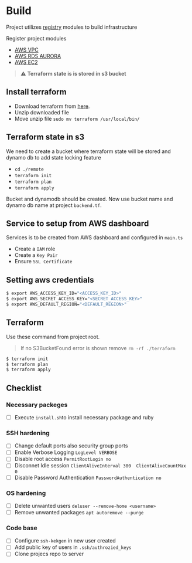# Build

Project utilizes [registry](https://registry.terraform.io/) modules to build infrastructure

Register project modules

* [AWS VPC](https://github.com/terraform-aws-modules/terraform-aws-vpc)
* [AWS RDS AURORA](https://github.com/terraform-aws-modules/terraform-aws-rds-aurora)
* [AWS EC2](https://github.com/terraform-aws-modules/terraform-aws-ec2-instance)


> :warning: **Terraform state is is stored in s3 bucket**


## Install terraform

* Download terraform from [here](https://www.terraform.io/downloads.html).
* Unzip downloaded file
* Move unzip file `sudo mv terraform /usr/local/bin/`

## Terraform state in s3
We need to create a bucket where terraform state will be stored
and dynamo db to add state locking feature
* `cd ./remote` 
* `terraform init`
* `terraform plan` 
* `terraform apply` 

Bucket and dynamodb should be created. Now use bucket name and dynamo db name at project `backend.tf`.


## Service to setup from AWS dashboard
Services is to be created from AWS dashboard and configured in `main.ts`
* Create a `IAM` role
* Create a `Key Pair` 
* Ensure `SSL Certificate` 


## Setting aws credentials

```sh
$ export AWS_ACCESS_KEY_ID="<ACCESS_KEY_ID>"
$ export AWS_SECRET_ACCESS_KEY="<SECRET_ACCESS_KEY>"
$ export AWS_DEFAULT_REGION="<DEFAULT_REGION>"
```

## Terraform

Use these command from project root.

> If no S3BucketFound error is shown remove `rm -rf ./terraform`

```sh
$ terraform init
$ terraform plan
$ terraform apply
```

## Checklist
### Necessary packeges
- [ ] Execute `install.sh`to install necessary package and ruby 

### SSH hardening
- [ ] Change default ports also security group ports
- [ ] Enable Verbose Logging `LogLevel VERBOSE`
- [ ] Disable root access `PermitRootLogin no`
- [ ] Disconnet Idle session `ClientAliveInterval 300  ClientAliveCountMax 0`
- [ ] Disable Password Authentication `PasswordAuthentication no`

### OS hardening

- [ ] Delete unwanted users `deluser --remove-home <username>`
- [ ] Remove unwanted packages `apt autoremove --purge`

### Code base
- [ ] Configure `ssh-kekgen` in new user created
- [ ] Add public key of users in `.ssh/authrozied_keys`
- [ ] Clone projecs repo to server  